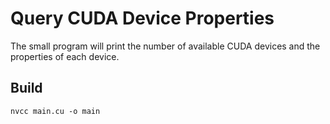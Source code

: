# Query CUDA Device Properties

The small program will print the number of available CUDA devices and the properties of each device.

## Build

``` shell
nvcc main.cu -o main
```
